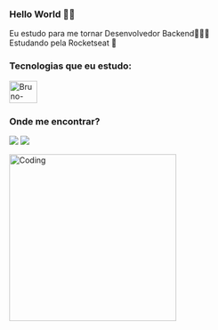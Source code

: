 ### Hello World 🤘🏼

Eu estudo para me tornar Desenvolvedor Backend👨🏻‍💻<br> 
Estudando pela Rocketseat 🚀

### Tecnologias que eu estudo:
<div style="display: inline_block">
  <img align="center" alt="Bruno-NodeJs" height="40" width="50" src="https://cdn.jsdelivr.net/gh/devicons/devicon/icons/nodejs/nodejs-original.svg">
    </div>

### Onde me encontrar?

 <a href = "mailto:brunodsprazeres@gmail.com"><img src="https://img.shields.io/badge/-Gmail-%23333?style=for-the-badge&logo=gmail&logoColor=white" target="_blank"></a>
  <a href="https://www.linkedin.com/in/bruno-prazeres" target="_blank"><img src="https://img.shields.io/badge/-LinkedIn-%230077B5?style=for-the-badge&logo=linkedin&logoColor=white" target="_blank">
  
   <img align="center" alt="Coding" width="300" src="https://ardas-it.com/uploads/images/blogs/giph.gif">
  

 
 
 
 




